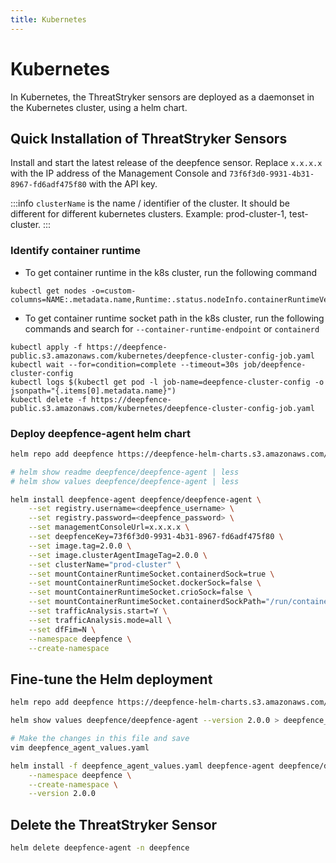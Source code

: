 ```yaml
---
title: Kubernetes
---
```


# Kubernetes

In Kubernetes, the ThreatStryker sensors are deployed as a daemonset in the Kubernetes cluster, using a helm chart.

## Quick Installation of ThreatStryker Sensors

Install and start the latest release of the deepfence sensor.  Replace `x.x.x.x` with the IP address of the Management Console and `73f6f3d0-9931-4b31-8967-fd6adf475f80` with the API key.

:::info
`clusterName` is the name / identifier of the cluster. It should be different for different kubernetes clusters. Example: prod-cluster-1, test-cluster.
:::

### Identify container runtime
- To get container runtime in the k8s cluster, run the following command 
```shell
kubectl get nodes -o=custom-columns=NAME:.metadata.name,Runtime:.status.nodeInfo.containerRuntimeVersion
```
- To get container runtime socket path in the k8s cluster, run the following commands and search for `--container-runtime-endpoint` or `containerd`
```shell
kubectl apply -f https://deepfence-public.s3.amazonaws.com/kubernetes/deepfence-cluster-config-job.yaml
kubectl wait --for=condition=complete --timeout=30s job/deepfence-cluster-config
kubectl logs $(kubectl get pod -l job-name=deepfence-cluster-config -o jsonpath="{.items[0].metadata.name}")
kubectl delete -f https://deepfence-public.s3.amazonaws.com/kubernetes/deepfence-cluster-config-job.yaml
```

### Deploy deepfence-agent helm chart
```bash
helm repo add deepfence https://deepfence-helm-charts.s3.amazonaws.com/enterprise

# helm show readme deepfence/deepfence-agent | less
# helm show values deepfence/deepfence-agent | less

helm install deepfence-agent deepfence/deepfence-agent \
    --set registry.username=<deepfence_username> \
    --set registry.password=<deepfence_password> \
    --set managementConsoleUrl=x.x.x.x \
    --set deepfenceKey=73f6f3d0-9931-4b31-8967-fd6adf475f80 \
    --set image.tag=2.0.0 \
    --set image.clusterAgentImageTag=2.0.0 \
    --set clusterName="prod-cluster" \
    --set mountContainerRuntimeSocket.containerdSock=true \
    --set mountContainerRuntimeSocket.dockerSock=false \
    --set mountContainerRuntimeSocket.crioSock=false \
    --set mountContainerRuntimeSocket.containerdSockPath="/run/containerd/containerd.sock" \
    --set trafficAnalysis.start=Y \
    --set trafficAnalysis.mode=all \
    --set dfFim=N \
    --namespace deepfence \
    --create-namespace
```

## Fine-tune the Helm deployment

```bash
helm repo add deepfence https://deepfence-helm-charts.s3.amazonaws.com/enterprise

helm show values deepfence/deepfence-agent --version 2.0.0 > deepfence_agent_values.yaml

# Make the changes in this file and save
vim deepfence_agent_values.yaml

helm install -f deepfence_agent_values.yaml deepfence-agent deepfence/deepfence-agent \
    --namespace deepfence \
    --create-namespace \
    --version 2.0.0
```

## Delete the ThreatStryker Sensor

```bash
helm delete deepfence-agent -n deepfence
```